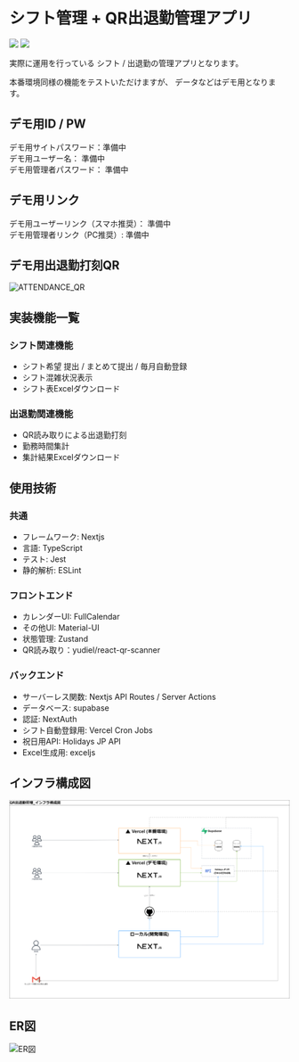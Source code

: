 # シフト管理 + QR出退勤管理アプリ
<img src="https://github.com/user-attachments/assets/12b19efc-2876-4b1a-ba4e-48b19de6ee9c" height="300" />
<img src="https://github.com/user-attachments/assets/07945322-e13b-4c9a-bf73-94ddfd4e87c4" height="300" />


実際に運用を行っている シフト / 出退勤の管理アプリとなります。  

本番環境同様の機能をテストいただけますが、
データなどはデモ用となります。

## デモ用ID / PW
デモ用サイトパスワード：準備中  
デモ用ユーザー名： 準備中  
デモ用管理者パスワード： 準備中  

## デモ用リンク
デモ用ユーザーリンク（スマホ推奨）：  準備中  
デモ用管理者リンク（PC推奨）:  準備中  

## デモ用出退勤打刻QR
![ATTENDANCE_QR](https://github.com/user-attachments/assets/018e06c6-3f83-4142-a142-5dac9367729a)



## 実装機能一覧
### シフト関連機能
- シフト希望 提出 / まとめて提出 / 毎月自動登録
- シフト混雑状況表示
- シフト表Excelダウンロード

### 出退勤関連機能
- QR読み取りによる出退勤打刻
- 勤務時間集計
- 集計結果Excelダウンロード


## 使用技術
### 共通
- フレームワーク: Nextjs
- 言語: TypeScript
- テスト: Jest
- 静的解析: ESLint

### フロントエンド
- カレンダーUI: FullCalendar
- その他UI: Material-UI
- 状態管理: Zustand
- QR読み取り：yudiel/react-qr-scanner

### バックエンド
- サーバーレス関数: Nextjs API Routes / Server Actions
- データベース: supabase
- 認証: NextAuth
- シフト自動登録用: Vercel Cron Jobs
- 祝日用API: Holidays JP API
- Excel生成用: exceljs


## インフラ構成図
![インフラ構成図](documents/6_インフラ構成図.png)

## ER図
![ER図](documents/5_ER図.png)
